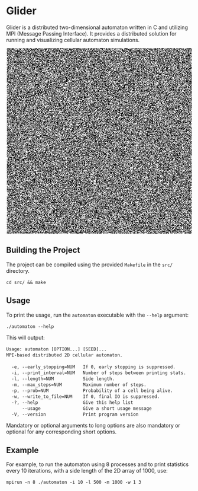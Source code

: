 # Glider

Glider is a distributed two-dimensional automaton written in C and utilizing MPI (Message Passing Interface). It provides a distributed solution for running and visualizing cellular automaton simulations.

<p align="center">
  <img src="example.gif" />
</p>

## Building the Project

The project can be compiled using the provided `Makefile` in the `src/` directory.

```
cd src/ && make
```

## Usage

To print the usage, run the `automaton` executable with the `--help` argument:

```
./automaton --help
```

This will output:


```
Usage: automaton [OPTION...] [SEED]...
MPI-based distributed 2D cellular automaton.

  -e, --early_stopping=NUM   If 0, early stopping is suppressed.
  -i, --print_interval=NUM   Number of steps between printing stats.
  -l, --length=NUM           Side length.
  -m, --max_steps=NUM        Maximum number of steps.
  -p, --prob=NUM             Probability of a cell being alive.
  -w, --write_to_file=NUM    If 0, final IO is suppressed.
  -?, --help                 Give this help list
      --usage                Give a short usage message
  -V, --version              Print program version
```

Mandatory or optional arguments to long options are also mandatory or optional for any corresponding short options.

## Example

For example, to run the automaton using 8 processes and to print statistics every 10 iterations, with a side length of the 2D array of 1000, use:

```
mpirun -n 8 ./automaton -i 10 -l 500 -m 1000 -w 1 3
```
